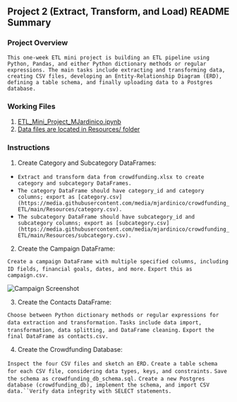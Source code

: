 ## Project 2 (Extract, Transform, and Load) README Summary
### Project Overview
`This one-week ETL mini project is building an ETL pipeline using Python, Pandas, and either Python dictionary methods or regular expressions. The main tasks include extracting and transforming data, creating CSV files, developing an Entity-Relationship Diagram (ERD), defining a table schema, and finally uploading data to a Postgres database.`

### Working Files
1. [ETL_Mini_Project_MJardinico.ipynb](https://github.com/mjardinico/crowdfunding_ETL/commit/77f93b7a276fe4f7a8e75e2254bcc7dd872b3f07)
2. [Data files are located in Resources/ folder](https://github.com/mjardinico/crowdfunding_ETL/tree/main/Resources)

### Instructions
1. Create Category and Subcategory DataFrames:

* `Extract and transform data from crowdfunding.xlsx to create category and subcategory DataFrames.`
* `The category DataFrame should have category_id and category columns; export as [category.csv](https://media.githubusercontent.com/media/mjardinico/crowdfunding_ETL/main/Resources/category.csv).`
* `The subcategory DataFrame should have subcategory_id and subcategory columns; export as [subcategory.csv](https://media.githubusercontent.com/media/mjardinico/crowdfunding_ETL/main/Resources/subcategory.csv).`

2. Create the Campaign DataFrame:

`Create a campaign DataFrame with multiple specified columns, including ID fields, financial goals, dates, and more.`
`Export this as campaign.csv.`

![`Campaign Screenshot`](https://github.com/mjardinico/crowdfunding_ETL/blob/main/images/cat_id%26scat_id.png)

3. Create the Contacts DataFrame:

`Choose between Python dictionary methods or regular expressions for data extraction and transformation.`
`Tasks include data import, transformation, data splitting, and DataFrame cleaning.`
`Export the final DataFrame as contacts.csv.`

4. Create the Crowdfunding Database:

`Inspect the four CSV files and sketch an ERD.`
`Create a table schema for each CSV file, considering data types, keys, and constraints.`
`Save the schema as crowdfunding_db_schema.sql.`
`Create a new Postgres database (crowdfunding_db), implement the schema, and import CSV data.``Verify data integrity with SELECT statements.`